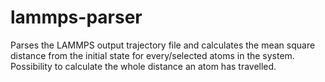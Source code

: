 # lammps-parser
Parses the LAMMPS output trajectory file and calculates the mean square distance from the initial state for every/selected atoms in the system. Possibility to calculate the whole distance an atom has travelled.
